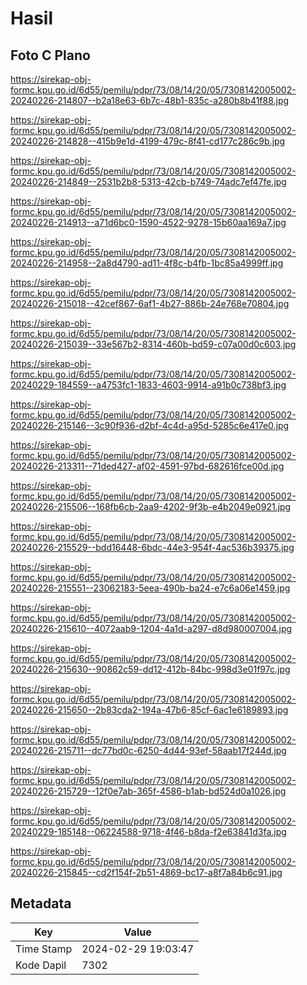 # Hasil

## Foto C Plano

https://sirekap-obj-formc.kpu.go.id/6d55/pemilu/pdpr/73/08/14/20/05/7308142005002-20240226-214807--b2a18e63-6b7c-48b1-835c-a280b8b41f88.jpg

https://sirekap-obj-formc.kpu.go.id/6d55/pemilu/pdpr/73/08/14/20/05/7308142005002-20240226-214828--415b9e1d-4199-479c-8f41-cd177c286c9b.jpg

https://sirekap-obj-formc.kpu.go.id/6d55/pemilu/pdpr/73/08/14/20/05/7308142005002-20240226-214849--2531b2b8-5313-42cb-b749-74adc7ef47fe.jpg

https://sirekap-obj-formc.kpu.go.id/6d55/pemilu/pdpr/73/08/14/20/05/7308142005002-20240226-214913--a71d6bc0-1590-4522-9278-15b60aa169a7.jpg

https://sirekap-obj-formc.kpu.go.id/6d55/pemilu/pdpr/73/08/14/20/05/7308142005002-20240226-214958--2a8d4790-ad11-4f8c-b4fb-1bc85a4999ff.jpg

https://sirekap-obj-formc.kpu.go.id/6d55/pemilu/pdpr/73/08/14/20/05/7308142005002-20240226-215018--42cef867-6af1-4b27-886b-24e768e70804.jpg

https://sirekap-obj-formc.kpu.go.id/6d55/pemilu/pdpr/73/08/14/20/05/7308142005002-20240226-215039--33e567b2-8314-460b-bd59-c07a00d0c603.jpg

https://sirekap-obj-formc.kpu.go.id/6d55/pemilu/pdpr/73/08/14/20/05/7308142005002-20240229-184559--a4753fc1-1833-4603-9914-a91b0c738bf3.jpg

https://sirekap-obj-formc.kpu.go.id/6d55/pemilu/pdpr/73/08/14/20/05/7308142005002-20240226-215146--3c90f936-d2bf-4c4d-a95d-5285c6e417e0.jpg

https://sirekap-obj-formc.kpu.go.id/6d55/pemilu/pdpr/73/08/14/20/05/7308142005002-20240226-213311--71ded427-af02-4591-97bd-682616fce00d.jpg

https://sirekap-obj-formc.kpu.go.id/6d55/pemilu/pdpr/73/08/14/20/05/7308142005002-20240226-215506--168fb6cb-2aa9-4202-9f3b-e4b2049e0921.jpg

https://sirekap-obj-formc.kpu.go.id/6d55/pemilu/pdpr/73/08/14/20/05/7308142005002-20240226-215529--bdd16448-6bdc-44e3-954f-4ac536b39375.jpg

https://sirekap-obj-formc.kpu.go.id/6d55/pemilu/pdpr/73/08/14/20/05/7308142005002-20240226-215551--23062183-5eea-490b-ba24-e7c6a06e1459.jpg

https://sirekap-obj-formc.kpu.go.id/6d55/pemilu/pdpr/73/08/14/20/05/7308142005002-20240226-215610--4072aab9-1204-4a1d-a297-d8d980007004.jpg

https://sirekap-obj-formc.kpu.go.id/6d55/pemilu/pdpr/73/08/14/20/05/7308142005002-20240226-215630--90862c59-dd12-412b-84bc-998d3e01f97c.jpg

https://sirekap-obj-formc.kpu.go.id/6d55/pemilu/pdpr/73/08/14/20/05/7308142005002-20240226-215650--2b83cda2-194a-47b6-85cf-6ac1e6189893.jpg

https://sirekap-obj-formc.kpu.go.id/6d55/pemilu/pdpr/73/08/14/20/05/7308142005002-20240226-215711--dc77bd0c-6250-4d44-93ef-58aab17f244d.jpg

https://sirekap-obj-formc.kpu.go.id/6d55/pemilu/pdpr/73/08/14/20/05/7308142005002-20240226-215729--12f0e7ab-365f-4586-b1ab-bd524d0a1026.jpg

https://sirekap-obj-formc.kpu.go.id/6d55/pemilu/pdpr/73/08/14/20/05/7308142005002-20240229-185148--06224588-9718-4f46-b8da-f2e63841d3fa.jpg

https://sirekap-obj-formc.kpu.go.id/6d55/pemilu/pdpr/73/08/14/20/05/7308142005002-20240226-215845--cd2f154f-2b51-4869-bc17-a8f7a84b6c91.jpg


## Metadata

| Key        | Value               |
| ---------- | ------------------- |
| Time Stamp | 2024-02-29 19:03:47 |
| Kode Dapil | 7302                |



